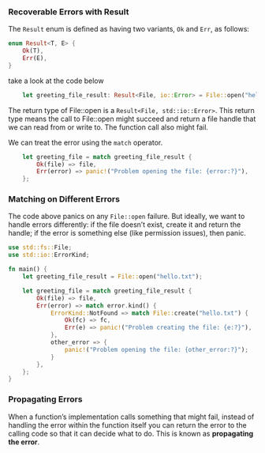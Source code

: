 ### Recoverable Errors with Result

The `Result` enum is defined as having two variants, `Ok` and `Err`, as follows:

```rust
enum Result<T, E> {
    Ok(T),
    Err(E),
}
```

take a look at the code below

```rust
    let greeting_file_result: Result<File, io::Error> = File::open("hello.txt");
```

The return type of File::open is a `Result<File, std::io::Error>`. This return type means the call to File::open might succeed and return a file handle that we can read from or write to. The function call also might fail.

We can treat the error using the `match` operator.

```rust
    let greeting_file = match greeting_file_result {
        Ok(file) => file,
        Err(error) => panic!("Problem opening the file: {error:?}"),
    };
```

### Matching on Different Errors

The code above panics on any `File::open` failure. But ideally, we want to handle errors differently: if the file doesn’t exist, create it and return the handle; if the error is something else (like permission issues), then panic.

```rust
use std::fs::File;
use std::io::ErrorKind;

fn main() {
    let greeting_file_result = File::open("hello.txt");

    let greeting_file = match greeting_file_result {
        Ok(file) => file,
        Err(error) => match error.kind() {
            ErrorKind::NotFound => match File::create("hello.txt") {
                Ok(fc) => fc,
                Err(e) => panic!("Problem creating the file: {e:?}"),
            },
            other_error => {
                panic!("Problem opening the file: {other_error:?}");
            }
        },
    };
}
```


### Propagating Errors
When a function’s implementation calls something that might fail, instead of handling the error within the function itself you can return the error to the calling code so that it can decide what to do. This is known as **propagating the error**.


